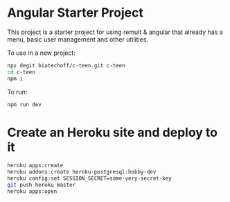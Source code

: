 # Angular Starter Project

This project is a starter project for using remult & angular that already has a menu, basic user management and other utilities.

To use in a new project:
```sh
npx degit biatechoff/c-teen.git c-teen
cd c-teen
npm i
```

To run:
```sh
npm run dev
```

# Create an Heroku site and deploy to it
```sh
heroku apps:create 
heroku addons:create heroku-postgresql:hobby-dev
heroku config:set SESSION_SECRET=some-very-secret-key
git push heroku master 
heroku apps:open
```